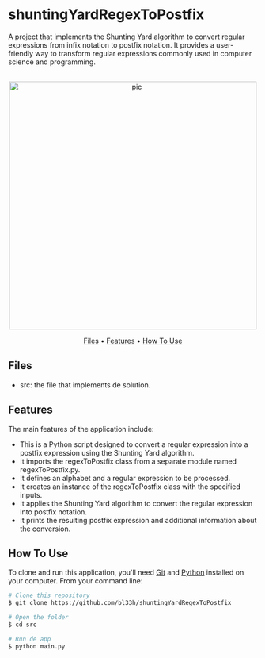 # shuntingYardRegexToPostfix
A project that implements the Shunting Yard algorithm to convert regular expressions from infix notation to postfix notation. It provides a user-friendly way to transform regular expressions commonly used in computer science and programming.

<p align="center">
  <br>
  <img src="https://res.cloudinary.com/practicaldev/image/fetch/s--F3fsec7d--/c_imagga_scale,f_auto,fl_progressive,h_720,q_auto,w_1280/https://dev-to-uploads.s3.amazonaws.com/uploads/articles/wqg2irh8hrshavdjnz6d.png" alt="pic" width="500">
  <br>
</p>
<p align="center" >
  <a href="#Files">Files</a> •
  <a href="#Features">Features</a> •
  <a href="#how-to-use">How To Use</a> 
</p>

## Files
- src: the file that implements de solution.

## Features

The main features of the application include:
- This is a Python script designed to convert a regular expression into a postfix expression using the Shunting Yard algorithm.
- It imports the regexToPostfix class from a separate module named regexToPostfix.py.
- It defines an alphabet and a regular expression to be processed.
- It creates an instance of the regexToPostfix class with the specified inputs.
- It applies the Shunting Yard algorithm to convert the regular expression into postfix notation.
- It prints the resulting postfix expression and additional information about the conversion.

## How To Use
To clone and run this application, you'll need [Git](https://git-scm.com) and [Python](https://www.python.org/downloads/) installed on your computer. From your command line:

```bash
# Clone this repository
$ git clone https://github.com/bl33h/shuntingYardRegexToPostfix

# Open the folder
$ cd src

# Run de app
$ python main.py
```
